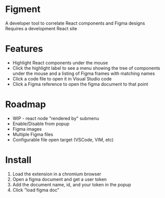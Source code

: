 # Figment

A developer tool to correlate React components and Figma designs
Requires a development React site

# Features
* Highlight React components under the mouse
* Click the highlight label to see a menu showing the tree of components under the mouse and a listing of Figma frames with matching names
* Click a code file to open it in Visual Studio code
* Click a Figma reference to open the figma document to that point

# Roadmap
* WIP - react node "rendered by" submenu
* Enable/Disable from popup
* Figma images
* Multiple Figma files
* Configurable file open target (VSCode, VIM, etc)

# Install
1) Load the extension in a chromium browser
1) Open a figma document and get a user token
1) Add the document name, id, and your token in the popup
1) Click "load figma doc"
